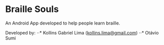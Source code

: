 # Braille Souls

An Android App developed to help people learn braille.

Developed by:
⋅⋅* Kollins Gabriel Lima (kollins.lima@gmail.com) 
⋅⋅* Otávio Sumi

